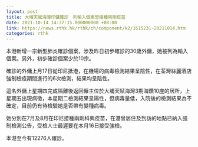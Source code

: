 ```yaml
---
layout: post
title: 大埔天賦海灣印傭確診　列輸入個案曾接種兩劑疫苗
date: 2021-10-14 14:37:15.000000000 +08:00
link: https://news.rthk.hk/rthk/ch/component/k2/1615231-20211014.htm
categories: rthk
---
```


本港新增一宗新型肺炎確診個案，涉及昨日初步確診的30歲外傭，她被列為輸入個案。另外，初步確診個案少於10宗。

確診的外傭上月17日從印尼抵港，在機場的病毒檢測結果呈陰性，在荃灣絲麗酒店強制檢疫期間進行的6次檢測，結果均呈陰性。

這名外傭上星期四完成隔離後返回僱主位於大埔天賦海灣3期海鑽10座的居所，上星期五出現病徵，本星期二檢測結果呈陽性，但病毒量低，入院後的檢測結果為不確定，目前仍有待檢驗她是否帶有變種病毒。

她分別在7月及8月在印尼接種兩劑科興疫苗，在港曾居住及到訪的地點已納入強制檢測公告，受檢人士最遲要在本月16日接受強檢。

本港至今有12276人確診。
